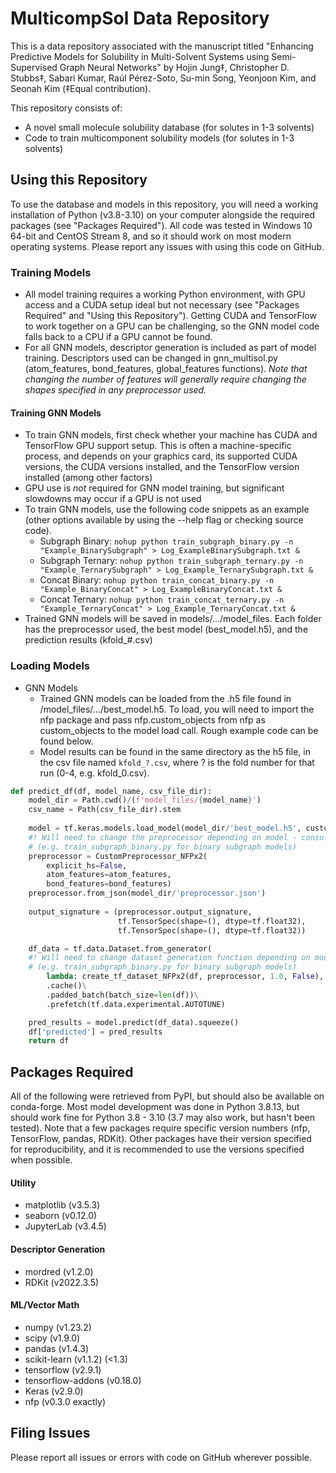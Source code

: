 # MulticompSol Data Repository
This is a data repository associated with the manuscript titled "Enhancing Predictive Models for Solubility in Multi-Solvent Systems using Semi-Supervised Graph Neural Networks" by Hojin Jung‡, Christopher D. Stubbs‡, Sabari Kumar, Raúl Pérez-Soto, Su-min Song, Yeonjoon Kim, and Seonah Kim (‡Equal contribution).

This repository consists of: 
- A novel small molecule solubility database (for solutes in 1-3 solvents)
- Code to train multicomponent solubility models (for solutes in 1-3 solvents)

## Using this Repository

To use the database and models in this repository, you will need a working installation of Python (v3.8-3.10) on your computer alongside the required packages (see "Packages Required"). All code was tested in Windows 10 64-bit and CentOS Stream 8, and so it should work on most modern operating systems. Please report any issues with using this code on GitHub.


### Training Models

- All model training requires a working Python environment, with GPU access and a CUDA setup ideal but not necessary (see "Packages Required" and "Using this Repository"). Getting CUDA and TensorFlow to work together on a GPU can be challenging, so the GNN model code falls back to a CPU if a GPU cannot be found.
- For all GNN models, descriptor generation is included as part of model training. Descriptors used can be changed in gnn_multisol.py (atom_features, bond_features, global_features functions). *Note that changing the number of features will generally require changing the shapes specified in any preprocessor used.*


#### Training GNN Models

- To train GNN models, first check whether your machine has CUDA and TensorFlow GPU support setup. This is often a machine-specific process, and depends on your graphics card, its supported CUDA versions, the CUDA versions installed, and the TensorFlow version installed (among other factors)
- GPU use is *not* required for GNN model training, but significant slowdowns may occur if a GPU is not used
- To train GNN models, use the following code snippets as an example (other options available by using the --help flag or checking source code). 
  - Subgraph Binary: `nohup python train_subgraph_binary.py -n "Example_BinarySubgraph" > Log_ExampleBinarySubgraph.txt &`
  - Subgraph Ternary: `nohup python train_subgraph_ternary.py -n "Example_TernarySubgraph" > Log_Example_TernarySubgraph.txt &`
  - Concat Binary: `nohup python train_concat_binary.py -n "Example_BinaryConcat" > Log_ExampleBinaryConcat.txt &`
  - Concat Ternary: `nohup python train_concat_ternary.py -n "Example_TernaryConcat" > Log_Example_TernaryConcat.txt &`
- Trained GNN models will be saved in models/.../model_files. Each folder has the preprocessor used, the best model (best_model.h5), and the prediction results (kfold_#.csv)

### Loading Models

- GNN Models
  - Trained GNN models can be loaded from the .h5 file found in /model_files/.../best_model.h5. To load, you will need to import the nfp package and pass nfp.custom_objects from nfp as custom_objects to the model load call. Rough example code can be found below.
  - Model results can be found in the same directory as the h5 file, in the csv file named `kfold_?.csv`, where ? is the fold number for that run (0-4, e.g. kfold_0.csv).

```python
def predict_df(df, model_name, csv_file_dir):
    model_dir = Path.cwd()/(f'model_files/{model_name}')
    csv_name = Path(csv_file_dir).stem
    
    model = tf.keras.models.load_model(model_dir/'best_model.h5', custom_objects = nfp.custom_objects)
	#! Will need to change the preprocessor depending on model - consult the respective training script. 
	# (e.g. train_subgraph_binary.py for binary subgraph models)
    preprocessor = CustomPreprocessor_NFPx2(  
        explicit_hs=False,
        atom_features=atom_features,
        bond_features=bond_features)
    preprocessor.from_json(model_dir/'preprocessor.json')
    
    output_signature = (preprocessor.output_signature,
                        tf.TensorSpec(shape=(), dtype=tf.float32),
                        tf.TensorSpec(shape=(), dtype=tf.float32))

    df_data = tf.data.Dataset.from_generator(
	#! Will need to change dataset generation function depending on model - consult the respective training script. 
	# (e.g. train_subgraph_binary.py for binary subgraph models)
        lambda: create_tf_dataset_NFPx2(df, preprocessor, 1.0, False), output_signature=output_signature)\ 
        .cache()\
        .padded_batch(batch_size=len(df))\
        .prefetch(tf.data.experimental.AUTOTUNE)

    pred_results = model.predict(df_data).squeeze()
    df['predicted'] = pred_results
	return df

```

## Packages Required

All of the following were retrieved from PyPI, but should also be available on conda-forge.  Most model development was done in Python 3.8.13, but should work fine for Python 3.8 - 3.10 (3.7 may also work, but hasn't been tested). Note that a few packages require specific version numbers (nfp, TensorFlow, pandas, RDKit). Other packages have their version specified for reproducibility, and it is recommended to use the versions specified when possible.

#### Utility

- matplotlib (v3.5.3)
- seaborn (v0.12.0)
- JupyterLab (v3.4.5)

#### Descriptor Generation

- mordred (v1.2.0)
- RDKit (v2022.3.5)

#### ML/Vector Math

- numpy (v1.23.2)
- scipy (v1.9.0)
- pandas (v1.4.3)
- scikit-learn (v1.1.2) (<1.3)
- tensorflow (v2.9.1)
- tensorflow-addons (v0.18.0)
- Keras (v2.9.0)
- nfp (v0.3.0 exactly)

## Filing Issues
Please report all issues or errors with code on GitHub wherever possible.
